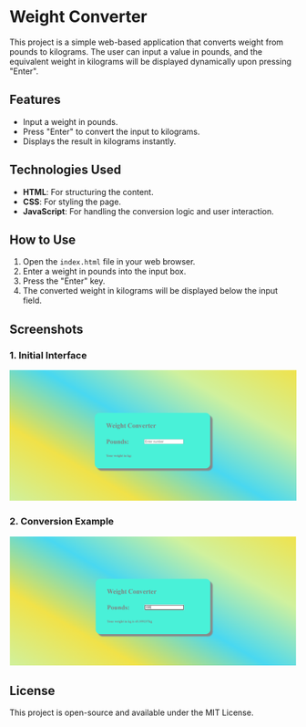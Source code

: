 # Weight Converter

This project is a simple web-based application that converts weight from pounds to kilograms. The user can input a value in pounds, and the equivalent weight in kilograms will be displayed dynamically upon pressing "Enter".

## Features

- Input a weight in pounds.
- Press "Enter" to convert the input to kilograms.
- Displays the result in kilograms instantly.

## Technologies Used

- **HTML**: For structuring the content.
- **CSS**: For styling the page.
- **JavaScript**: For handling the conversion logic and user interaction.

## How to Use

1. Open the `index.html` file in your web browser.
2. Enter a weight in pounds into the input box.
3. Press the "Enter" key.
4. The converted weight in kilograms will be displayed below the input field.

## Screenshots

### 1. Initial Interface

![Initial Interface](./image/initial.png)

### 2. Conversion Example

![Conversion Example](./image/conversion.png)

## License
This project is open-source and available under the MIT License.